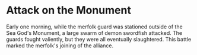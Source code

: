 # Attack on the Monument

Early one morning, while the merfolk guard was stationed outside of the Sea God's Monument, a large swarm of demon swordfish attacked. The guards fought valiently, but they were all eventually slaughtered. This battle marked the merfolk's joining of the alliance.
